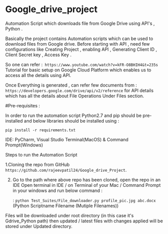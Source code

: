 # Google_drive_project

Automation Script which downloads file from Google Drive using API's , Python .


Basically the project contains Automation scripts which can be used to download files from Google drive.
Before starting with API , need few configurations like Creating Project , enabling API , Generating Client ID , Client Secret key , Access Key .

So one can refer :``` https://www.youtube.com/watch?v=kFR-O8BHIH4&t=235s``` Tutorial for basic setup on Google Cloud Platform which enables us to access all the details using API.

Once Everything is generated , can refer few documents from : ```https://developers.google.com/drive/api/v2/reference``` for API details which has all the details about File Operations Under Files section.

#Pre-requisites :


In order to run the automation script Python2.7 and pip should be pre-installed and below libraries should be installed using :

 ```pip install -r requirements.txt```


IDE: PyCharm, Visual Studio Terminal(MacOS) & Command Prompt(Windows)

Steps to run the Automation Script

1.Cloning the repo from GitHub
 ```https://github.com/rajeevpatil24/Google_drive_Project```.

2. Go to the path where above repo has been cloned, open the repo in an IDE Open terminal in IDE / on Terminal of your Mac / Command Prompt in your windows  and run below command :

	: ```python Test_Suites/File_downloader.py profile_pic.jpg abc.docx```   (Python Scriptname Filename (Mutiple Filenames))

Files will be downloaded under root directory (in this case it's Gdrive_Python path) then updated / latest files with changes applied will be stored under Updated directory.
